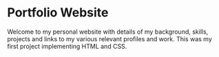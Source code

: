 # Portfolio Website

Welcome to my personal website with details of my background, skills, projects and links to my various relevant profiles and work. This was my first project implementing HTML and CSS.
